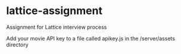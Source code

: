 # lattice-assignment
Assignment for Lattice interview process

Add your movie API key to a file called apikey.js in the /server/assets directory
